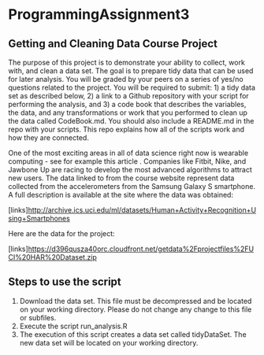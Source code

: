 # ProgrammingAssignment3

## **Getting and Cleaning Data Course Project**  
The purpose of this project is to demonstrate your ability to collect, work with, and clean a data set. The goal is to prepare tidy data that can be used for later analysis. You will be graded by your peers on a series of yes/no questions related to the project. You will be required to submit: 1) a tidy data set as described below, 2) a link to a Github repository with your script for performing the analysis, and 3) a code book that describes the variables, the data, and any transformations or work that you performed to clean up the data called CodeBook.md. You should also include a README.md in the repo with your scripts. This repo explains how all of the scripts work and how they are connected.

One of the most exciting areas in all of data science right now is wearable computing - see for example this article . Companies like Fitbit, Nike, and Jawbone Up are racing to develop the most advanced algorithms to attract new users. The data linked to from the course website represent data collected from the accelerometers from the Samsung Galaxy S smartphone. A full description is available at the site where the data was obtained:

 [links]http://archive.ics.uci.edu/ml/datasets/Human+Activity+Recognition+Using+Smartphones

Here are the data for the project:

 [links]https://d396qusza40orc.cloudfront.net/getdata%2Fprojectfiles%2FUCI%20HAR%20Dataset.zip

## **Steps to use the script**  
1.	Download the data set. This file must be decompressed and be located on your working directory. Please do not change any change to this file or subfiles.
2.	Execute the script run_analysis.R
3.	The execution of this script creates a data set called tidyDataSet. The new data set will be located on your working directory.
